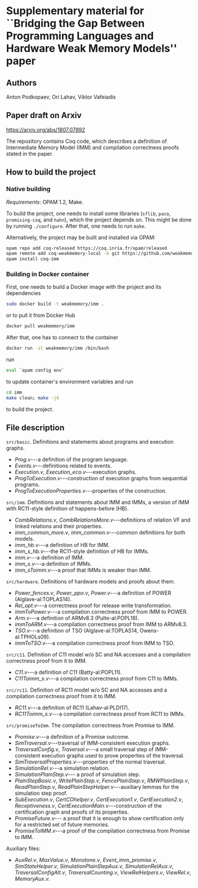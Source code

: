 # Supplementary material for ``Bridging the Gap Between Programming Languages and Hardware Weak Memory Models'' paper

## Authors

Anton Podkopaev, Ori Lahav, Viktor Vafeiadis

## Paper draft on Arxiv

https://arxiv.org/abs/1807.07892


The repository contains Coq code, which describes a definition of Intermediate Memory Model (IMM) and
compilation correctness proofs stated in the paper.

## How to build the project

### Native building
*Requirements*: OPAM 1.2, Make.

To build the project, one needs to install some libraries (`sflib`, `paco`, `promising-coq`, and `hahn`), which the project
depends on. This might be done by running `./configure`. After that, one needs to run `make`.

Alternatively, the project may be built and installed via OPAM:
```bash
opam repo add coq-released https://coq.inria.fr/opam/released
opam remote add coq-weakmemory-local -k git https://github.com/weakmemory/local-coq-opam-archive
opam install coq-imm
```

### Building in Docker container
First, one needs to build a Docker image with the project and its dependencies
```bash
sudo docker build -t weakmemory/imm .
```
or to pull it from Docker Hub
```bash
docker pull weakmemory/imm
```
After that, one has to connect to the container

```bash
docker run -it weakmemory/imm /bin/bash
```
run
```bash
eval `opam config env`
```
to update container's environment variables and run
```bash
cd imm
make clean; make -j4
```
to build the project.

## File description
`src/basic`. Definitions and statements about programs and execution graphs.
- *Prog.v*---a definition of the program language.
- *Events.v*---definitions related to events.
- *Execution.v*, *Execution\_eco.v*---execution graphs.
- *ProgToExecution.v*---construction of execution graphs from sequential programs.
- *ProgToExecutionProperties.v*---properties of the construction.

`src/imm`. Definitions and statements about IMM
and IMMs, a version of IMM with RC11-style definition of happens-before (HB).
- *CombRelations.v*, *CombRelationsMore.v*---definitions of relation VF and linked relations and their properties.
- *imm\_common\_more.v*, *imm\_common.v*---common definitions for both models.
- *imm\_hb.v*---a definition of HB for IMM.
- *imm\_s\_hb.v*---the RC11-style definition of HB for IMMs.
- *imm.v*---a definition of IMM.
- *imm\_s.v*---a definition of IMMs.
- *imm\_sToimm.v*---a proof that IMMs is weaker than IMM.

`src/hardware`. Definitions of hardware models and proofs about them.
- *Power\_fences.v*,
  *Power\_ppo.v*,
  *Power.v*---a definition of POWER (Alglave-al:TOPLAS14).
- *Rel\_opt.v*---a correctness proof for release write transformation.
- *immToPower.v*---a compilation correctness proof from IMM to POWER.
- *Arm.v*---a definition of ARMv8.3 (Pulte-al:POPL18).
- *immToARM.v*---a compilation correctness proof from IMM to ARMv8.3.
- *TSO.v*---a definition of TSO (Alglave-al:TOPLAS14, Owens-al:TPHOLs09).
- *immToTSO.v*---a compilation correctness proof from IMM to TSO.

`src/c11`. Definition of C11 model w/o SC and NA accesses and a compilation correctness proof from it to IMM.
- *C11.v*---a definition of C11 (Batty-al:POPL11).
- *C11Toimm\_s.v*---a compilation correctness proof from C11 to IMMs.

`src/rc11`. Definition of RC11 model w/o SC and NA accesses and a compilation correctness proof from it to IMM.
- *RC11.v*---a definition of RC11 (Lahav-al:PLDI17).
- *RC11Toimm\_s.v*---a compilation correctness proof from RC11 to IMMs.

`src/promiseToImm`. The compilation correctness from Promise to IMM.
- *Promise.v*---a definition of a Promise outcome.
- *SimTraversal.v*---traversal of IMM-consistent execution graphs.
- *TraversalConfig.v*, *Traversal.v*---a small traversal step of IMM-consistent execution graphs
    used to prove properties of the traversal.
- *SimTraversalProperties.v*---properties of the normal traversal.
- *SimulationRel.v*---a simulation relation.
- *SimulationPlainStep.v*--- a proof of simulation step.
- *PlainStepBasic.v*,
    *WritePlainStep.v*,
    *FencePlainStep.v*,
    *RMWPlainStep.v*,
    *ReadPlainStep.v*,
    *ReadPlainStepHelper.v*---auxiliary lemmas for the simulation step proof.
- *SubExecution.v*,
    *CertCOhelper.v*,
    *CertExecution1.v*,
    *CertExecution2.v*,
    *Receptiveness.v*, *CertExecutionMain.v*---construction of the certification graph and proofs of its properties.
- *PromiseFuture.v*--- a proof that it is enough to show certification
    only for a restricted set of future memories.
- *PromiseToIMM.v*---a proof of the compilation correctness from Promise to IMM.

Auxiliary files:
- *AuxRel.v*,
*MaxValue.v*,
*Monotone.v*,
*Event\_imm\_promise.v*,
*SimStateHelper.v*,
*SimulationPlainStepAux.v*,
*SimulationRelAux.v*,
*TraversalConfigAlt.v*,
*TraversalCounting.v*,
*ViewRelHelpers.v*,
*ViewRel.v*,
*MemoryAux.v*.
